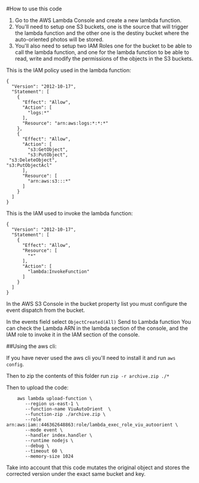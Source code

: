 #How to use this code

1. Go to the AWS Lambda Console and create a new lambda function.
2. You'll need to setup one S3 buckets, one is the source that will trigger the lambda function and the other one is the destiny bucket where the auto-oriented photos will be stored.
3. You'll also need to setup two IAM Roles one for the bucket to be able to call the lambda function, and one for the lambda function to be able to read, write and modify the permissions of the objects in the S3 buckets.

This is the IAM policy used in the lambda function:

```
{
  "Version": "2012-10-17",
  "Statement": [
    {
      "Effect": "Allow",
      "Action": [
        "logs:*"
      ],
      "Resource": "arn:aws:logs:*:*:*"
    },
    {
      "Effect": "Allow",
      "Action": [
        "s3:GetObject",
        "s3:PutObject",
 "s3:DeleteObject",
"s3:PutObjectAcl"
      ],
      "Resource": [
        "arn:aws:s3:::*"
      ]
    }
  ]
}
```

This is the IAM used to invoke the lambda function:
```
{
  "Version": "2012-10-17",
  "Statement": [
    {
      "Effect": "Allow",
      "Resource": [
        "*"
      ],
      "Action": [
        "lambda:InvokeFunction"
      ]
    }
  ]
}

```
In the AWS S3 Console in the bucket property list you must configure the event dispatch from the bucket.

In the events field select `ObjectCreated(All)`
Send to Lambda function
You can check the Lambda ARN in the lambda section of the console, and the IAM role to invoke it in the IAM section of the console.

##Using the aws cli:

If you have never used the aws cli you'll need to install it and run `aws config`.

Then to zip the contents of this folder run `zip -r archive.zip ./*`

Then to upload the code:

		aws lambda upload-function \
		   --region us-east-1 \
		   --function-name ViuAutoOrient  \
		   --function-zip ./archive.zip \
		   --role arn:aws:iam::446362648863:role/lambda_exec_role_viu_autoorient \
		   --mode event \
		   --handler index.handler \
		   --runtime nodejs \
		   --debug \
		   --timeout 60 \
		   --memory-size 1024

Take into account that this code mutates the original object and stores the corrected version under the exact same bucket and key.
